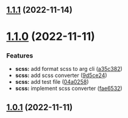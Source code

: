 ## [1.1.1](https://github.com/isfawwaz/twcc/compare/v1.1.0...v1.1.1) (2022-11-14)

# [1.1.0](https://github.com/isfawwaz/twcc/compare/v1.0.1...v1.1.0) (2022-11-11)

### Features

- **scss:** add format scss to arg cli ([a35c382](https://github.com/isfawwaz/twcc/commit/a35c38285fabcc562f8c33a240e39e7ae7e05b49))
- **scss:** add scss converter ([9d5ce24](https://github.com/isfawwaz/twcc/commit/9d5ce244883efb6b7ea07e7893595df0273cc01c))
- **scss:** add test file ([04a0258](https://github.com/isfawwaz/twcc/commit/04a0258d2dbd71eaad4fd4a53c04fa69277aaefc))
- **scss:** implement scss converter ([fae6532](https://github.com/isfawwaz/twcc/commit/fae6532198229b3ed79e38abd85bb41c8400bf3f))

## [1.0.1](https://github.com/isfawwaz/twcc/compare/v1.0.0...v1.0.1) (2022-11-11)
